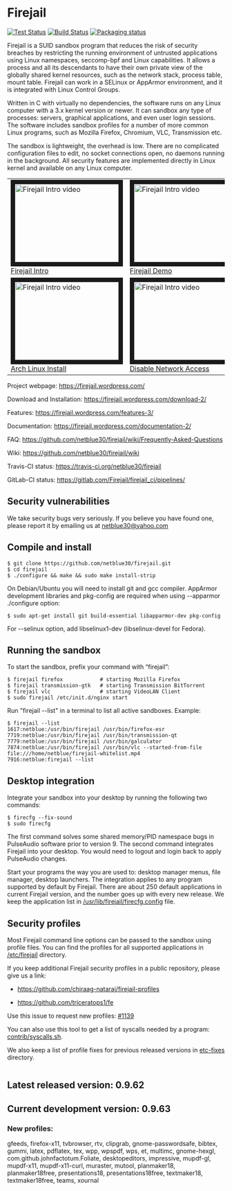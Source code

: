 # Firejail
[![Test Status](https://travis-ci.org/netblue30/firejail.svg?branch=master)](https://travis-ci.org/netblue30/firejail)
[![Build Status](https://gitlab.com/Firejail/firejail_ci/badges/master/pipeline.svg)](https://gitlab.com/Firejail/firejail_ci/pipelines/)
[![Packaging status](https://repology.org/badge/tiny-repos/firejail.svg)](https://repology.org/project/firejail/versions)

Firejail is a SUID sandbox program that reduces the risk of security breaches by restricting
the running environment of untrusted applications using Linux namespaces, seccomp-bpf
and Linux capabilities. It allows a process and all its descendants to have their own private
view of the globally shared kernel resources, such as the network stack, process table, mount table.
Firejail can work in a SELinux or AppArmor environment, and it is integrated with Linux Control Groups.

Written in C with virtually no dependencies, the software runs on any Linux computer with a 3.x kernel
version or newer. It can sandbox any type of processes: servers, graphical applications, and even
user login sessions. The software includes sandbox profiles for a number of more common Linux programs,
such as Mozilla Firefox, Chromium, VLC, Transmission etc.

The sandbox is lightweight, the overhead is low. There are no complicated configuration files to edit,
no socket connections open, no daemons running in the background. All security features are
implemented directly in Linux kernel and available on any Linux computer.

<table><tr>

<td>
<a href="http://www.youtube.com/watch?feature=player_embedded&v=7RMz7tePA98
" target="_blank"><img src="http://img.youtube.com/vi/7RMz7tePA98/0.jpg"
alt="Firejail Intro video" width="240" height="180" border="10" /><br/>Firejail Intro</a>
</td>

<td>
<a href="http://www.youtube.com/watch?feature=player_embedded&v=J1ZsXrpAgBU
" target="_blank"><img src="http://img.youtube.com/vi/J1ZsXrpAgBU/0.jpg"
alt="Firejail Intro video" width="240" height="180" border="10" /><br/>Firejail Demo</a>
</td>

<td>
<a href="http://www.youtube.com/watch?feature=player_embedded&v=EyEz65RYfw4
" target="_blank"><img src="http://img.youtube.com/vi/EyEz65RYfw4/0.jpg"
alt="Firejail Intro video" width="240" height="180" border="10" /><br/>Debian Install</a>
</td>


</tr><tr>
<td>
<a href="http://www.youtube.com/watch?feature=player_embedded&v=Uy2ZTHc4s0w
" target="_blank"><img src="http://img.youtube.com/vi/Uy2ZTHc4s0w/0.jpg"
alt="Firejail Intro video" width="240" height="180" border="10" /><br/>Arch Linux Install</a>

</td>
<td>
<a href="http://www.youtube.com/watch?feature=player_embedded&v=xuMxRx0zSfQ
" target="_blank"><img src="http://img.youtube.com/vi/xuMxRx0zSfQ/0.jpg"
alt="Firejail Intro video" width="240" height="180" border="10" /><br/>Disable Network Access</a>

</td>
</tr></table>

Project webpage: https://firejail.wordpress.com/

Download and Installation: https://firejail.wordpress.com/download-2/

Features: https://firejail.wordpress.com/features-3/

Documentation: https://firejail.wordpress.com/documentation-2/

FAQ: https://github.com/netblue30/firejail/wiki/Frequently-Asked-Questions

Wiki: https://github.com/netblue30/firejail/wiki

Travis-CI status: https://travis-ci.org/netblue30/firejail

GitLab-CI status: https://gitlab.com/Firejail/firejail_ci/pipelines/


## Security vulnerabilities

We take security bugs very seriously. If you believe you have found one, please report it by emailing us at netblue30@yahoo.com

## Compile and install
`````
$ git clone https://github.com/netblue30/firejail.git
$ cd firejail
$ ./configure && make && sudo make install-strip
`````
On Debian/Ubuntu you will need to install git and gcc compiler. AppArmor
development libraries and pkg-config are required when using --apparmor
./configure option:
`````
$ sudo apt-get install git build-essential libapparmor-dev pkg-config
`````
For --selinux option, add libselinux1-dev (libselinux-devel for Fedora).

## Running the sandbox

To start the sandbox, prefix your command with “firejail”:

`````
$ firejail firefox            # starting Mozilla Firefox
$ firejail transmission-gtk   # starting Transmission BitTorrent
$ firejail vlc                # starting VideoLAN Client
$ sudo firejail /etc/init.d/nginx start
`````
Run "firejail --list" in a terminal to list all active sandboxes. Example:
`````
$ firejail --list
1617:netblue:/usr/bin/firejail /usr/bin/firefox-esr
7719:netblue:/usr/bin/firejail /usr/bin/transmission-qt
7779:netblue:/usr/bin/firejail /usr/bin/galculator
7874:netblue:/usr/bin/firejail /usr/bin/vlc --started-from-file file:///home/netblue/firejail-whitelist.mp4
7916:netblue:firejail --list
`````

## Desktop integration

Integrate your sandbox into your desktop by running the following two commands:
`````
$ firecfg --fix-sound
$ sudo firecfg
`````

The first command solves some shared memory/PID namespace bugs in PulseAudio software prior to version 9.
The second command integrates Firejail into your desktop. You would need to logout and login back to apply
PulseAudio changes.

Start your programs the way you are used to: desktop manager menus, file manager, desktop launchers.
The integration applies to any program supported by default by Firejail. There are about 250 default applications
in current Firejail version, and the number goes up with every new release.
We keep the application list in [/usr/lib/firejail/firecfg.config](https://github.com/netblue30/firejail/blob/master/src/firecfg/firecfg.config) file.

## Security profiles

Most Firejail command line options can be passed to the sandbox using profile files.
You can find the profiles for all supported applications in [/etc/firejail](https://github.com/netblue30/firejail/tree/master/etc) directory.

If you keep additional Firejail security profiles in a public repository, please give us a link:

* https://github.com/chiraag-nataraj/firejail-profiles

* https://github.com/triceratops1/fe

Use this issue to request new profiles: [#1139](https://github.com/netblue30/firejail/issues/1139)

You can also use this tool to get a list of syscalls needed by a program: [contrib/syscalls.sh](contrib/syscalls.sh).

We also keep a list of profile fixes for previous released versions in [etc-fixes](https://github.com/netblue30/firejail/tree/master/etc-fixes) directory.
`````

`````
## Latest released version: 0.9.62

## Current development version: 0.9.63

### New profiles:

gfeeds, firefox-x11, tvbrowser, rtv, clipgrab, gnome-passwordsafe, bibtex, gummi, latex, pdflatex, tex, wpp, wpspdf, wps, et, multimc, gnome-hexgl, com.github.johnfactotum.Foliate, desktopeditors, impressive, mupdf-gl, mupdf-x11, mupdf-x11-curl, muraster, mutool, planmaker18, planmaker18free, presentations18, presentations18free, textmaker18, textmaker18free, teams, xournal
